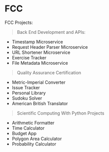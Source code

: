 # FCC

FCC Projects:

> Back End Development and APIs:
  - Timestamp Microservice
  - Request Header Parser Microservice
  - URL Shortener Microservice
  - Exercise Tracker
  - File Metadata Microservice
  
> Quality Assurance Certification
  - Metric-Imperial Converter
  - Issue Tracker
  - Personal Library
  - Sudoku Solver
  - American British Translator
  
> Scientific Computing With Python Projects
  - Arithmetic Formatter
  - Time Calculator
  - Budget App
  - Polygon Area Calculator
  - Probability Calculator
